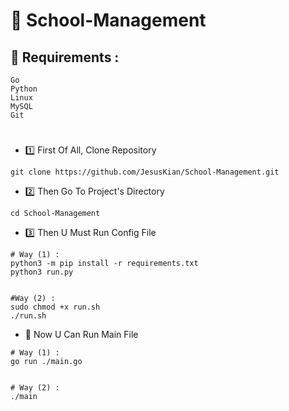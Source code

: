 # 🏫 School-Management

## 👀 Requirements :
```
Go
Python
Linux
MySQL
Git
```

#
- 1️⃣ First Of All, Clone Repository
```
git clone https://github.com/JesusKian/School-Management.git
```

- 2️⃣ Then Go To Project's Directory
```
cd School-Management
```


- 3️⃣ Then U Must Run Config File
```
# Way (1) :
python3 -m pip install -r requirements.txt
python3 run.py


#Way (2) :
sudo chmod +x run.sh
./run.sh
```

- 🎒 Now U Can Run Main File
```
# Way (1) :
go run ./main.go


# Way (2) :
./main
```
